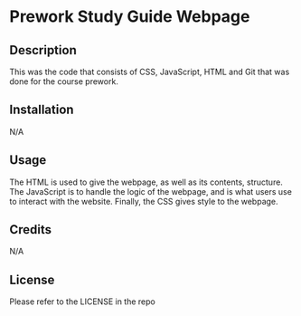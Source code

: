   # Prework Study Guide Webpage

## Description

This was the code that consists of CSS, JavaScript, HTML and Git that was done for the course prework.

## Installation

N/A

## Usage

The HTML is used to give the webpage, as well as its contents, structure. The JavaScript is to handle the logic of the webpage, and is what users use to interact with the website. Finally, the CSS gives style to the webpage.

## Credits

N/A

## License

Please refer to the LICENSE in the repo
